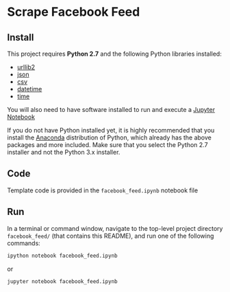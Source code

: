 # Scrape Facebook Feed

## Install

This project requires **Python 2.7** and the following Python libraries installed:

- [urllib2](https://docs.python.org/2/library/urllib2.html)
- [json](https://docs.python.org/2/library/json.html)
- [csv](https://docs.python.org/2/library/csv.html)
- [datetime](https://docs.python.org/2/library/datetime.html)
- [time](https://docs.python.org/2/library/time.html)

You will also need to have software installed to run and execute a [Jupyter Notebook](http://ipython.org/notebook.html)

If you do not have Python installed yet, it is highly recommended that you install the [Anaconda](http://continuum.io/downloads) distribution of Python, which already has the above packages and more included. Make sure that you select the Python 2.7 installer and not the Python 3.x installer.

## Code

Template code is provided in the `facebook_feed.ipynb` notebook file

## Run

In a terminal or command window, navigate to the top-level project directory `facebook_feed/` (that contains this README), and run one of the following commands:

```bash
ipython notebook facebook_feed.ipynb
```  
or
```bash
jupyter notebook facebook_feed.ipynb
```
